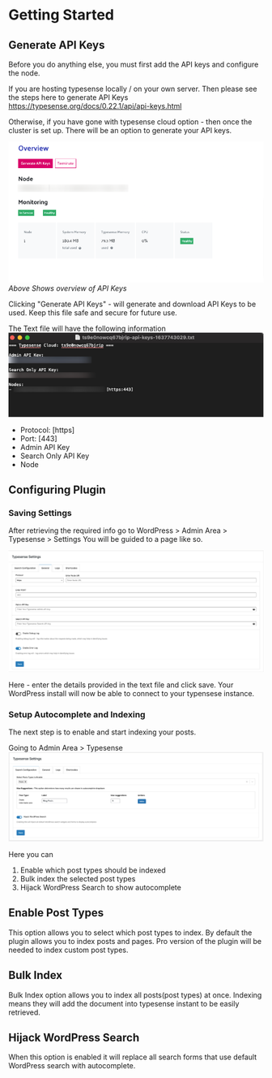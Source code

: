 # Getting Started

## Generate API Keys
Before you do anything else, you must first add the API keys and configure the node.

If you are hosting typesense locally / on your own server.
Then please see the steps here to generate API Keys
<a href="https://typesense.org/docs/0.22.1/api/api-keys.html" target="_blank" rel="no-opener no-follow" >https://typesense.org/docs/0.22.1/api/api-keys.html</a>

Otherwise, if you have gone with typesense cloud option - then once the cluster is set up. There will be an option to generate your API keys.

![Api Keys Overview](img/api-keys-overview.png)
*Above Shows overview of API Keys*

Clicking "Generate API Keys" - will generate and download API Keys to be used. Keep this file safe and secure for future use.

The Text file will have the following information
![API Keys Text](img/configuration-txt.png)

* Protocol: [https]
* Port: [443]
* Admin API Key
* Search Only API Key
* Node

## Configuring Plugin
### Saving Settings
After retrieving the required info go to 
WordPress > Admin Area > Typesense > Settings You will be guided to a page like so.

![Typesense WP Admin Page](img/typesense-wp-settings-page.png)

Here - enter the details provided in the text file and click save.
Your WordPress install will now be able to connect to your typensese instance.

### Setup Autocomplete and Indexing
The next step is to enable and start indexing your posts.

Going to Admin Area > Typesense 
![Autocomplete and Instant Search](img/autocomplete-instantsearch.png)

Here you can 

1. Enable which post types should be indexed
2. Bulk index the selected post types
3. Hijack WordPress Search to show autocomplete

## Enable Post Types
This option allows you to select which post types to index.
By default the plugin allows you to index posts and pages.
Pro version of the plugin will be needed to index custom post types.

## Bulk Index
Bulk Index option allows you to index all posts(post types) at once.
Indexing means they will add the document into typesense instant to be easily retrieved.

## Hijack WordPress Search
When this option is enabled it will replace all search forms that use
default WordPress search with autocomplete.

